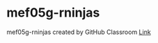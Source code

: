 # mef05g-rninjas
mef05g-rninjas created by GitHub Classroom
[Link](https://pjournal.github.io/mef05g-rninjas/)
